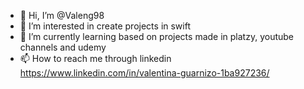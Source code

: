 - 👋 Hi, I’m @Valeng98
- 👀 I’m interested in create projects in swift
- 🌱 I’m currently learning based on projects made in platzy, youtube channels and udemy
- 📫 How to reach me through linkedin https://www.linkedin.com/in/valentina-guarnizo-1ba927236/
<!---
Valeng98/Valeng98 is a ✨ special ✨ repository because its `README.md` (this file) appears on your GitHub profile.
You can click the Preview link to take a look at your changes.
--->
